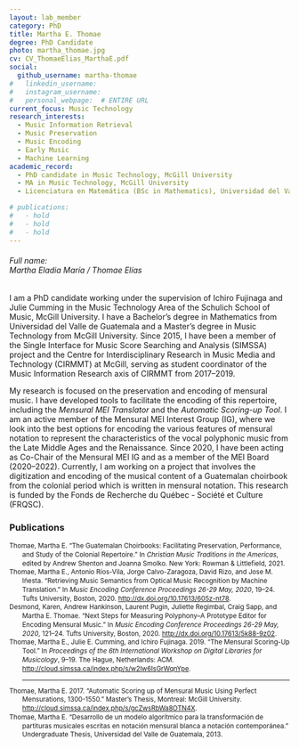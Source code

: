 ```yaml
---
layout: lab_member
category: PhD
title: Martha E. Thomae
degree: PhD Candidate
photo: martha_thomae.jpg
cv: CV_ThomaeElias_MarthaE.pdf
social:
  github_username: martha-thomae
#   linkedin_username:
#   instagram_username:
#   personal_webpage:  # ENTIRE URL
current_focus: Music Technology
research_interests:
  - Music Information Retrieval
  - Music Preservation
  - Music Encoding
  - Early Music
  - Machine Learning
academic_record:
  - PhD candidate in Music Technology, McGill University
  - MA in Music Technology, McGill University
  - Licenciatura en Matemática (BSc in Mathematics), Universidad del Valle de Guatemala

# publications:
#   - hold
#   - hold
#   - hold
---
```


<h6>Full name: <br>Martha Eladia María / Thomae Elías</h6>
<!-- FILL IN BIO HERE -->

I am a PhD candidate working under the supervision of Ichiro Fujinaga and Julie Cumming in the Music Technology Area of the Schulich School of Music, McGill University. I have a Bachelor’s degree in Mathematics from Universidad del Valle de Guatemala and a Master’s degree in Music Technology from McGill University. Since 2015, I have been a member of the Single Interface for Music Score Searching and Analysis (SIMSSA) project and the Centre for Interdisciplinary Research in Music Media and Technology (CIRMMT) at McGill, serving as student coordinator of the Music Information Research axis of CIRMMT from 2017–2019.

My research is focused on the preservation and encoding of mensural music. I have developed tools to facilitate the encoding of this repertoire, including the <i>Mensural MEI Translator</i> and the <i>Automatic Scoring-up Tool</i>. I am an active member of the Mensural MEI Interest Group (IG), where we look into the best options for encoding the various features of mensural notation to represent the characteristics of the vocal polyphonic music from the Late Middle Ages and the Renaissance. Since 2020, I have been acting as Co-Chair of the Mensural MEI IG and as a member of the MEI Board (2020–2022). Currently, I am working on a project that involves the digitization and encoding of the musical content of a Guatemalan choirbook from the colonial period which is written in mensural notation. This research is funded by the Fonds de Recherche du Québec - Société et Culture (FRQSC).

<h3>Publications</h3>

<body>
<small>
<div class="csl-bib-body" style="line-height: 1.35; margin-left: 2em; text-indent:-2em;">

<div class="csl-entry">Thomae, Martha E. “The Guatemalan Choirbooks: Facilitating Preservation, Performance, and Study of the Colonial Repertoire.” In <i>Christian Music Traditions in the Americas</i>, edited by Andrew Shenton and Joanna Smolko. New York: Rowman & Littlefield, 2021.</div>

<div class="csl-entry">Thomae, Martha E., Antonio Ríos-Vila, Jorge Calvo-Zaragoza, David Rizo, and Jose M. Iñesta. “Retrieving Music Semantics from Optical Music Recognition by Machine Translation.” In <i>Music Encoding Conference Proceedings 26-29 May, 2020</i>, 19–24. Tufts University, Boston, 2020. <a href="http://dx.doi.org/10.17613/605z-nt78">http://dx.doi.org/10.17613/605z-nt78</a>.</div>

<div class="csl-entry">Desmond, Karen, Andrew Hankinson, Laurent Pugin, Juliette Regimbal, Craig Sapp, and Martha E. Thomae. “Next Steps for Measuring Polyphony–A Prototype Editor for Encoding Mensural Music.” In <i>Music Encoding Conference Proceedings 26-29 May, 2020</i>, 121–24. Tufts University, Boston, 2020. <a href="http://dx.doi.org/10.17613/5k88-9z02">http://dx.doi.org/10.17613/5k88-9z02</a>.</div>

<div class="csl-entry">Thomae, Martha E., Julie E. Cumming, and Ichiro Fujinaga. 2019. “The Mensural Scoring-Up Tool.” In <i>Proceedings of the 6th International Workshop on Digital Libraries for Musicology</i>, 9–19. The Hague, Netherlands: ACM. <a href="http://cloud.simssa.ca/index.php/s/w2Iw6IsGrWqnYpe">http://cloud.simssa.ca/index.php/s/w2Iw6IsGrWqnYpe</a>.</div>

<hr>

<div class="csl-entry">Thomae, Martha E. 2017. “Automatic Scoring up of Mensural Music Using Perfect Mensurations, 1300-1550.” Master’s Thesis, Montreal: McGill University. <a href="http://cloud.simssa.ca/index.php/s/gcZwsRbWa8OTN4X">http://cloud.simssa.ca/index.php/s/gcZwsRbWa8OTN4X</a>.</div>

<div class="csl-entry">Thomae, Martha E. “Desarrollo de un modelo algorítmico para la transformación de partituras musicales escritas en notación mensural blanca a notación contemporánea.” Undergraduate Thesis, Universidad del Valle de Guatemala, 2013.</div>

</div>
</small>
</body>
